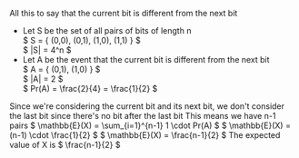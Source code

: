 All this to say that the current bit is different from the next bit

<ul>
    <li> Let S be the set of all pairs of bits of length n <br/> 
    $ S = { (0,0), (0,1), (1,0), (1,1) } $ <br/> 
    $ |S| = 4^n $
    <li> Let A be the event that the current bit is different from the next bit <br/> 
    $ A = { (0,1), (1,0) } $ <br/> 
    $ |A| = 2 $ <br/> 
    $ Pr(A) = \frac{2}{4} = \frac{1}{2} $
</ul>
Since we're considering the current bit and its next bit, we don't consider the last bit since there's no bit after the last bit 
This means we have n-1 pairs 
$ \mathbb{E}(X) = \sum_{i=1}^{n-1} 1 \cdot Pr(A) $ 
$ \mathbb{E}(X) = (n-1) \cdot \frac{1}{2} $ 
$ \mathbb{E}(X) = \frac{n-1}{2} $ 
The expected value of X is $ \frac{n-1}{2} $
